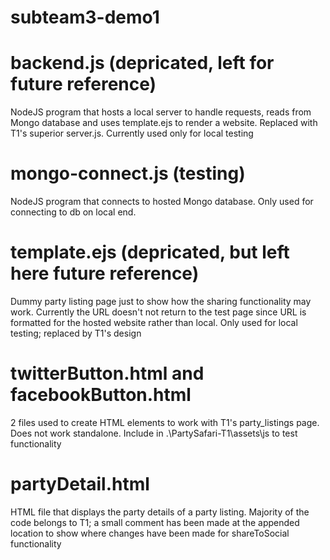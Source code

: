 # subteam3-demo1

# backend.js (depricated, left for future reference)

NodeJS program that hosts a local server to handle requests, reads from Mongo database and uses template.ejs to render a website. Replaced with T1's superior server.js. Currently used only for local testing

# mongo-connect.js (testing)

NodeJS program that connects to hosted Mongo database. Only used for connecting to db on local end.

# template.ejs (depricated, but left here future reference)

Dummy party listing page just to show how the sharing functionality may work. Currently the URL doesn't not return to the test page since URL is formatted for the hosted website rather than local. Only used for local testing; replaced by T1's design

# twitterButton.html and facebookButton.html

2 files used to create HTML elements to work with T1's party_listings page. Does not work standalone. Include in .\PartySafari-T1\assets\js to test functionality

# partyDetail.html

HTML file that displays the party details of a party listing. Majority of the code belongs to T1; a small comment has been made at the appended location to show where changes have been made for shareToSocial functionality
